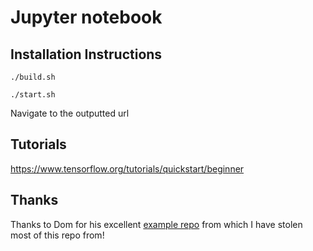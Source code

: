 # Jupyter notebook

## Installation Instructions

`./build.sh`

`./start.sh`

Navigate to the outputted url

## Tutorials

https://www.tensorflow.org/tutorials/quickstart/beginner

## Thanks

Thanks to Dom for his excellent [example repo](https://github.com/domhall/neural-network-workshop) from which I have stolen most of this repo from!
